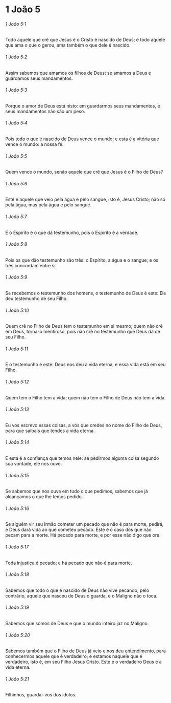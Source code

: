 # 1 João 5

###### 1 João 5:1

Todo aquele que crê que Jesus é o Cristo é nascido de Deus; e todo aquele que ama o que o gerou, ama também o que dele é nascido.

###### 1 João 5:2

Assim sabemos que amamos os filhos de Deus: se amamos a Deus e guardamos seus mandamentos.

###### 1 João 5:3

Porque o amor de Deus está nisto: em guardarmos seus mandamentos, e seus mandamentos não são um peso.

###### 1 João 5:4

Pois todo o que é nascido de Deus vence o mundo; e esta é a vitória que vence o mundo: a nossa fé.

###### 1 João 5:5

Quem vence o mundo, senão aquele que crê que Jesus é o Filho de Deus?

###### 1 João 5:6

Este é aquele que veio pela água e pelo sangue, isto é, Jesus Cristo; não só pela água, mas pela água e pelo sangue.

###### 1 João 5:7

E o Espírito é o que dá testemunho, pois o Espírito é a verdade.

###### 1 João 5:8

Pois os que dão testemunho são três: o Espírito, a água e o sangue; e os três concordam entre si.

###### 1 João 5:9

Se recebemos o testemunho dos homens, o testemunho de Deus é este: Ele deu testemunho de seu Filho.

###### 1 João 5:10

Quem crê no Filho de Deus tem o testemunho em si mesmo; quem não crê em Deus, torna-o mentiroso, pois não crê no testemunho que Deus dá de seu Filho.

###### 1 João 5:11

E o testemunho é este: Deus nos deu a vida eterna, e essa vida está em seu Filho.

###### 1 João 5:12

Quem tem o Filho tem a vida; quem não tem o Filho de Deus não tem a vida.

###### 1 João 5:13

Eu vos escrevo essas coisas, a vós que credes no nome do Filho de Deus, para que saibais que tendes a vida eterna.

###### 1 João 5:14

E esta é a confiança que temos nele: se pedirmos alguma coisa segundo sua vontade, ele nos ouve.

###### 1 João 5:15

Se sabemos que nos ouve em tudo o que pedimos, sabemos que já alcançamos o que lhe temos pedido.

###### 1 João 5:16

Se alguém vir seu irmão cometer um pecado que não é para morte, pedirá, e Deus dará vida ao que cometeu pecado. Este é o caso dos que não pecam para a morte. Há pecado para morte, e por esse não digo que ore.

###### 1 João 5:17

Toda injustiça é pecado; e há pecado que não é para morte.

###### 1 João 5:18

Sabemos que todo o que é nascido de Deus não vive pecando; pelo contrário, aquele que nasceu de Deus o guarda, e o Maligno não o toca.

###### 1 João 5:19

Sabemos que somos de Deus e que o mundo inteiro jaz no Maligno.

###### 1 João 5:20

Sabemos também que o Filho de Deus já veio e nos deu entendimento, para conhecermos aquele que é verdadeiro; e estamos naquele que é verdadeiro, isto é, em seu Filho Jesus Cristo. Este é o verdadeiro Deus e a vida eterna.

###### 1 João 5:21

Filhinhos, guardai-vos dos ídolos.

